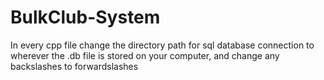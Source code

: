 # BulkClub-System

In every cpp file change the directory path for sql database connection to wherever the .db file is stored on your computer,
and change any backslashes to forwardslashes 
